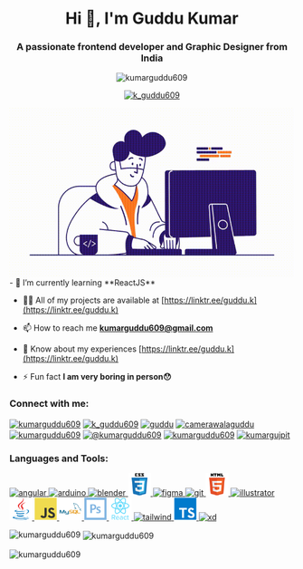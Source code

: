 <!--
**kumarguddu609/kumarguddu609** is a ✨ _special_ ✨ repository because its `README.md` (this file) appears on your GitHub profile.

Here are some ideas to get you started:

- 🔭 I’m currently working on ...
- 🌱 I’m currently learning ...
- 👯 I’m looking to collaborate on ...
- 🤔 I’m looking for help with ...
- 💬 Ask me about ...
- 📫 How to reach me: ...
- 😄 Pronouns: ...
- ⚡ Fun fact: ...
-->
<h1 align="center">Hi 👋, I'm Guddu Kumar</h1>

<h3 align="center">A passionate frontend developer and Graphic Designer from India</h3>

<p align="center"> <img src="https://komarev.com/ghpvc/?username=kumarguddu609&label=Profile%20views&color=0e75b6&style=flat" alt="kumarguddu609" /> </p>

<p align="center"> <a href="https://twitter.com/k_guddu609" target="blank"><img src="https://img.shields.io/twitter/follow/k_guddu609?logo=twitter&style=for-the-badge" alt="k_guddu609" /></a> </p>
<img src="./gif.gif" align="right" alt="profile-gif" height="300px">
- 🌱 I’m currently learning **ReactJS**

- 👨‍💻 All of my projects are available at [https://linktr.ee/guddu.k](https://linktr.ee/guddu.k)

- 📫 How to reach me **kumarguddu609@gmail.com**

- 📄 Know about my experiences [https://linktr.ee/guddu.k](https://linktr.ee/guddu.k)

- ⚡ Fun fact **I am very boring in person😯**

<h3 align="left">Connect with me:</h3>
<p align="left">
<a href="https://codepen.io/kumarguddu609" target="blank"><img align="center" src="https://raw.githubusercontent.com/rahuldkjain/github-profile-readme-generator/master/src/images/icons/Social/codepen.svg" alt="kumarguddu609" height="30" width="40" /></a>
<a href="https://twitter.com/k_guddu609" target="blank"><img align="center" src="https://raw.githubusercontent.com/rahuldkjain/github-profile-readme-generator/master/src/images/icons/Social/twitter.svg" alt="k_guddu609" height="30" width="40" /></a>
<a href="https://linkedin.com/in/guddu" target="blank"><img align="center" src="https://raw.githubusercontent.com/rahuldkjain/github-profile-readme-generator/master/src/images/icons/Social/linked-in-alt.svg" alt="guddu" height="30" width="40" /></a>
<a href="https://instagram.com/camerawalaguddu" target="blank"><img align="center" src="https://raw.githubusercontent.com/rahuldkjain/github-profile-readme-generator/master/src/images/icons/Social/instagram.svg" alt="camerawalaguddu" height="30" width="40" /></a>
<a href="https://www.codechef.com/users/kumarguddu609" target="blank"><img align="center" src="https://cdn.jsdelivr.net/npm/simple-icons@3.1.0/icons/codechef.svg" alt="kumarguddu609" height="30" width="40" /></a>
<a href="https://www.hackerrank.com/@kumarguddu609" target="blank"><img align="center" src="https://raw.githubusercontent.com/rahuldkjain/github-profile-readme-generator/master/src/images/icons/Social/hackerrank.svg" alt="@kumarguddu609" height="30" width="40" /></a>
<a href="https://www.leetcode.com/kumarguddu609" target="blank"><img align="center" src="https://raw.githubusercontent.com/rahuldkjain/github-profile-readme-generator/master/src/images/icons/Social/leet-code.svg" alt="kumarguddu609" height="30" width="40" /></a>
<a href="https://auth.geeksforgeeks.org/user/kumargujpit" target="blank"><img align="center" src="https://raw.githubusercontent.com/rahuldkjain/github-profile-readme-generator/master/src/images/icons/Social/geeks-for-geeks.svg" alt="kumargujpit" height="30" width="40" /></a>
</p>

<h3 align="left">Languages and Tools:</h3>
<p align="left"> <a href="https://angular.io" target="_blank" rel="noreferrer"> <img src="https://angular.io/assets/images/logos/angular/angular.svg" alt="angular" width="40" height="40"/> </a> <a href="https://www.arduino.cc/" target="_blank" rel="noreferrer"> <img src="https://cdn.worldvectorlogo.com/logos/arduino-1.svg" alt="arduino" width="40" height="40"/> </a> <a href="https://www.blender.org/" target="_blank" rel="noreferrer"> <img src="https://download.blender.org/branding/community/blender_community_badge_white.svg" alt="blender" width="40" height="40"/> </a> <a href="https://www.w3schools.com/css/" target="_blank" rel="noreferrer"> <img src="https://raw.githubusercontent.com/devicons/devicon/master/icons/css3/css3-original-wordmark.svg" alt="css3" width="40" height="40"/> </a> <a href="https://www.figma.com/" target="_blank" rel="noreferrer"> <img src="https://www.vectorlogo.zone/logos/figma/figma-icon.svg" alt="figma" width="40" height="40"/> </a> <a href="https://git-scm.com/" target="_blank" rel="noreferrer"> <img src="https://www.vectorlogo.zone/logos/git-scm/git-scm-icon.svg" alt="git" width="40" height="40"/> </a> <a href="https://www.w3.org/html/" target="_blank" rel="noreferrer"> <img src="https://raw.githubusercontent.com/devicons/devicon/master/icons/html5/html5-original-wordmark.svg" alt="html5" width="40" height="40"/> </a> <a href="https://www.adobe.com/in/products/illustrator.html" target="_blank" rel="noreferrer"> <img src="https://www.vectorlogo.zone/logos/adobe_illustrator/adobe_illustrator-icon.svg" alt="illustrator" width="40" height="40"/> </a> <a href="https://www.java.com" target="_blank" rel="noreferrer"> <img src="https://raw.githubusercontent.com/devicons/devicon/master/icons/java/java-original.svg" alt="java" width="40" height="40"/> </a> <a href="https://developer.mozilla.org/en-US/docs/Web/JavaScript" target="_blank" rel="noreferrer"> <img src="https://raw.githubusercontent.com/devicons/devicon/master/icons/javascript/javascript-original.svg" alt="javascript" width="40" height="40"/> </a> <a href="https://www.mysql.com/" target="_blank" rel="noreferrer"> <img src="https://raw.githubusercontent.com/devicons/devicon/master/icons/mysql/mysql-original-wordmark.svg" alt="mysql" width="40" height="40"/> </a> <a href="https://www.photoshop.com/en" target="_blank" rel="noreferrer"> <img src="https://raw.githubusercontent.com/devicons/devicon/master/icons/photoshop/photoshop-line.svg" alt="photoshop" width="40" height="40"/> </a> <a href="https://reactjs.org/" target="_blank" rel="noreferrer"> <img src="https://raw.githubusercontent.com/devicons/devicon/master/icons/react/react-original-wordmark.svg" alt="react" width="40" height="40"/> </a> <a href="https://tailwindcss.com/" target="_blank" rel="noreferrer"> <img src="https://www.vectorlogo.zone/logos/tailwindcss/tailwindcss-icon.svg" alt="tailwind" width="40" height="40"/> </a> <a href="https://www.typescriptlang.org/" target="_blank" rel="noreferrer"> <img src="https://raw.githubusercontent.com/devicons/devicon/master/icons/typescript/typescript-original.svg" alt="typescript" width="40" height="40"/> </a> <a href="https://www.adobe.com/products/xd.html" target="_blank" rel="noreferrer"> <img src="https://cdn.worldvectorlogo.com/logos/adobe-xd.svg" alt="xd" width="40" height="40"/> </a> </p>

<p><img align="left" src="https://github-readme-stats.vercel.app/api/top-langs?username=kumarguddu609&show_icons=true&locale=en&layout=compact" alt="kumarguddu609" /></p>

<p>&nbsp;<img align="center" src="https://github-readme-stats.vercel.app/api?username=kumarguddu609&show_icons=true&locale=en" alt="kumarguddu609" /></p>

<p><img align="center" src="https://github-readme-streak-stats.herokuapp.com/?user=kumarguddu609&" alt="kumarguddu609" /></p>
